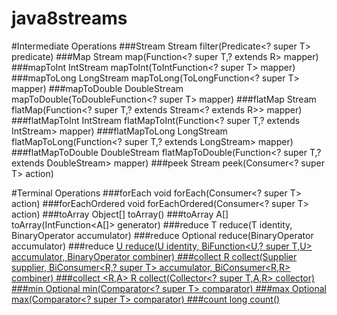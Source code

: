 # java8streams

#Intermediate Operations
###Stream
Stream<T> filter(Predicate<? super T> predicate)
###Map
<R> Stream<R> map(Function<? super T,? extends R> mapper)
###mapToInt
IntStream mapToInt(ToIntFunction<? super T> mapper)
###mapToLong
LongStream mapToLong(ToLongFunction<? super T> mapper)
###mapToDouble
DoubleStream mapToDouble(ToDoubleFunction<? super T> mapper)
###flatMap
<R> Stream<R> flatMap(Function<? super T,? extends Stream<? extends R>> mapper)
###flatMapToInt
IntStream flatMapToInt(Function<? super T,? extends IntStream> mapper)
###flatMapToLong
LongStream flatMapToLong(Function<? super T,? extends LongStream> mapper)
###flatMapToDouble
DoubleStream flatMapToDouble(Function<? super T,? extends DoubleStream> mapper)
###peek
Stream<T> peek(Consumer<? super T> action)

#Terminal Operations
###forEach
void forEach(Consumer<? super T> action)
###forEachOrdered
void forEachOrdered(Consumer<? super T> action)
###toArray
Object[] toArray()
###toArray
<A> A[] toArray(IntFunction<A[]> generator)
###reduce
T reduce(T identity,
         BinaryOperator<T> accumulator)
###reduce
Optional<T> reduce(BinaryOperator<T> accumulator)
###reduce
<U> U reduce(U identity,
             BiFunction<U,? super T,U> accumulator,
             BinaryOperator<U> combiner)
###collect
<R> R collect(Supplier<R> supplier,
              BiConsumer<R,? super T> accumulator,
              BiConsumer<R,R> combiner)
###collect
<R,A> R collect(Collector<? super T,A,R> collector)
###min
Optional<T> min(Comparator<? super T> comparator)
###max
Optional<T> max(Comparator<? super T> comparator)
###count
long count()
